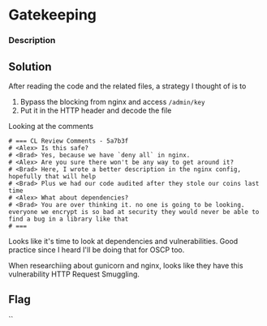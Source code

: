 # Gatekeeping

### Description

## Solution

After reading the code and the related files, a strategy I thought of is to
1. Bypass the blocking from nginx and access `/admin/key`
2. Put it in the HTTP header and decode the file

Looking at the comments
```
# === CL Review Comments - 5a7b3f
# <Alex> Is this safe?
# <Brad> Yes, because we have `deny all` in nginx.
# <Alex> Are you sure there won't be any way to get around it?
# <Brad> Here, I wrote a better description in the nginx config, hopefully that will help
# <Brad> Plus we had our code audited after they stole our coins last time
# <Alex> What about dependencies?
# <Brad> You are over thinking it. no one is going to be looking. everyone we encrypt is so bad at security they would never be able to find a bug in a library like that
# ===
```

Looks like it's time to look at dependencies and vulnerabilities. Good practice since I heard I'll be doing that for OSCP too.

When researchiing about gunicorn and nginx, looks like they have this vulnerability HTTP Request Smuggling.

## Flag
``
